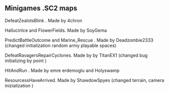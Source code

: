 ## Minigames .SC2 maps

DefeatZealotsBlink . Made by 4chron

HallucinIce and FlowerFields. Made by SoyGema 

PredictBattleOutcome and Marine_Rescue . Made by Deadzombie2333 (changed initialization random army playable spaces)

DefeatRavagersRepairCyclones. Made by by TitanEX1 (changed bug initializing by point ) 

HitAndRun . Made by emre erdemoglu and Holyswamp 

ResourcessHaveArrived. Made by ShawdowSpyes (changed terrain, camera inizialization  )
